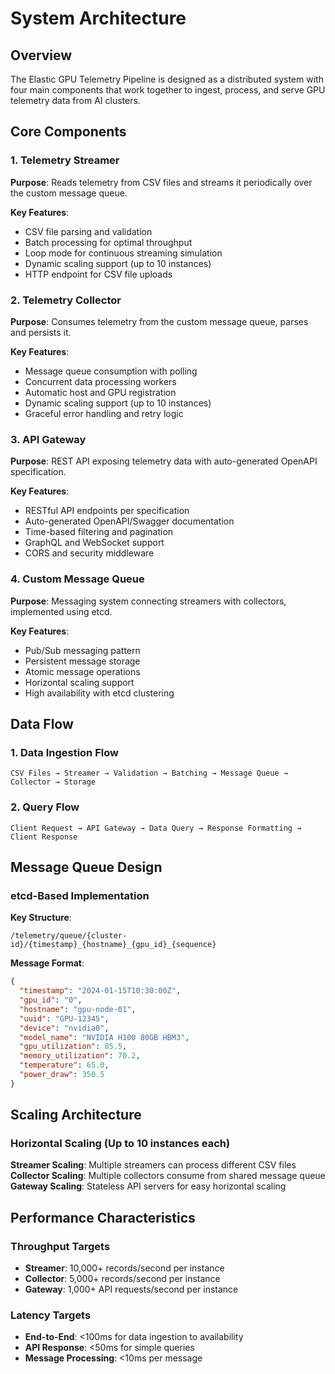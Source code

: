 # System Architecture

## Overview

The Elastic GPU Telemetry Pipeline is designed as a distributed system with four main components that work together to ingest, process, and serve GPU telemetry data from AI clusters.

## Core Components

### 1. Telemetry Streamer
**Purpose**: Reads telemetry from CSV files and streams it periodically over the custom message queue.

**Key Features**:
- CSV file parsing and validation
- Batch processing for optimal throughput
- Loop mode for continuous streaming simulation
- Dynamic scaling support (up to 10 instances)
- HTTP endpoint for CSV file uploads

### 2. Telemetry Collector
**Purpose**: Consumes telemetry from the custom message queue, parses and persists it.

**Key Features**:
- Message queue consumption with polling
- Concurrent data processing workers
- Automatic host and GPU registration
- Dynamic scaling support (up to 10 instances)
- Graceful error handling and retry logic

### 3. API Gateway
**Purpose**: REST API exposing telemetry data with auto-generated OpenAPI specification.

**Key Features**:
- RESTful API endpoints per specification
- Auto-generated OpenAPI/Swagger documentation
- Time-based filtering and pagination
- GraphQL and WebSocket support
- CORS and security middleware

### 4. Custom Message Queue
**Purpose**: Messaging system connecting streamers with collectors, implemented using etcd.

**Key Features**:
- Pub/Sub messaging pattern
- Persistent message storage
- Atomic message operations
- Horizontal scaling support
- High availability with etcd clustering

## Data Flow

### 1. Data Ingestion Flow
```
CSV Files → Streamer → Validation → Batching → Message Queue → Collector → Storage
```

### 2. Query Flow
```
Client Request → API Gateway → Data Query → Response Formatting → Client Response
```

## Message Queue Design

### etcd-Based Implementation

**Key Structure**:
```
/telemetry/queue/{cluster-id}/{timestamp}_{hostname}_{gpu_id}_{sequence}
```

**Message Format**:
```json
{
  "timestamp": "2024-01-15T10:30:00Z",
  "gpu_id": "0",
  "hostname": "gpu-node-01",
  "uuid": "GPU-12345",
  "device": "nvidia0",
  "model_name": "NVIDIA H100 80GB HBM3",
  "gpu_utilization": 85.5,
  "memory_utilization": 70.2,
  "temperature": 65.0,
  "power_draw": 350.5
}
```

## Scaling Architecture

### Horizontal Scaling (Up to 10 instances each)

**Streamer Scaling**: Multiple streamers can process different CSV files
**Collector Scaling**: Multiple collectors consume from shared message queue  
**Gateway Scaling**: Stateless API servers for easy horizontal scaling

## Performance Characteristics

### Throughput Targets
- **Streamer**: 10,000+ records/second per instance
- **Collector**: 5,000+ records/second per instance
- **Gateway**: 1,000+ API requests/second per instance

### Latency Targets
- **End-to-End**: <100ms for data ingestion to availability
- **API Response**: <50ms for simple queries
- **Message Processing**: <10ms per message
